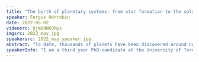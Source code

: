 ```yaml
---
title: "The birth of planetary systems: from star formation to the solar system"
speaker: Fergus Horrobin
date: 2022-05-02
videosrc: QjmOdNK0Mys
imgsrc: 2022_may.jpg
speakersrc: 2022_may_speaker.jpg
abstract: "To date, thousands of planets have been discovered around nearby stars. In fact, recent surveys suggest that nearly every nearby star is likely to have at least one planet. In this talk, I will present how we can use observations of young stars combined with planetary system configuration statistics to understand the formation and early evolution of planetary systems. I will also demonstrate how hydrodynamics simulations of protostellar disks can help us understand the physics of planet formation and identify features which may be evidence of a forming planet. Finally, I will show some of the current observations of forming planets and discuss briefly how next generation instruments will provide many more opportunities to catch planet formation in action."
speakerInfo: "I am a third year PhD candidate at the University of Toronto's Department of Astronomy and Astrophysics and the Canadian Institute for Theoretical Astrophysics. I use fluid dynamics simulations of protostellar disks, the disks of gas and dust which form around young stars, to understand the formation of planets and the dynamics of young planetary systems. Outside of work, I enjoy spending time outside, particularly cycling and rock climbing."
---
```

